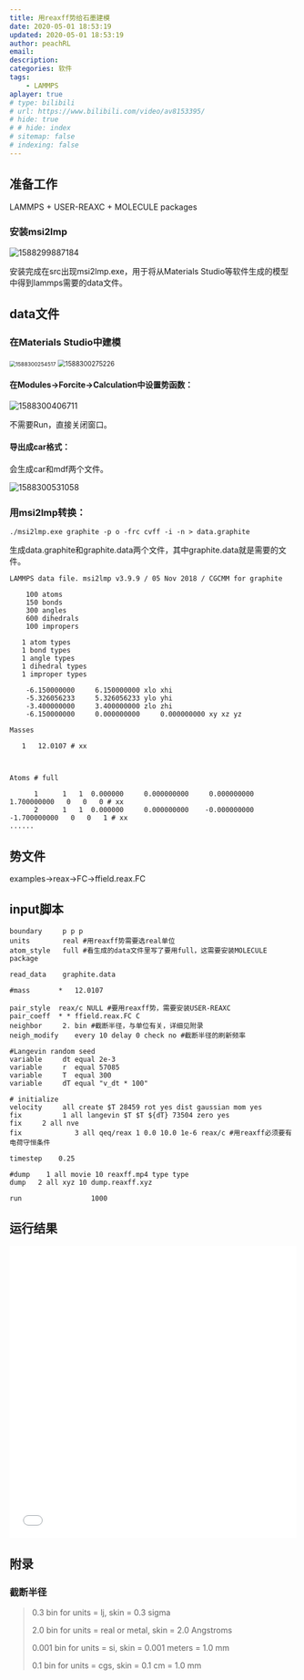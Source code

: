 ```yaml
---
title: 用reaxff势给石墨建模
date: 2020-05-01 18:53:19
updated: 2020-05-01 18:53:19
author: peachRL
email: 
description: 
categories: 软件
tags: 
	- LAMMPS
aplayer: true
# type: bilibili
# url: https://www.bilibili.com/video/av8153395/
# hide: true
# # hide: index
# sitemap: false
# indexing: false
---
```


## 准备工作

 LAMMPS + USER-REAXC  + MOLECULE packages

<!-- more -->

### 安装msi2lmp

![1588299887184](https://pic.downk.cc/item/5eabf81ec2a9a83be565e510.png)

安装完成在src出现msi2lmp.exe，用于将从Materials Studio等软件生成的模型中得到lammps需要的data文件。

## data文件 

### 在Materials Studio中建模

<img src="https://pic.downk.cc/item/5eabf81ec2a9a83be565e517.png" alt="1588300254517" style="zoom: 67%;" />

<img src="https://pic.downk.cc/item/5eabf81ec2a9a83be565e519.png" alt="1588300275226" style="zoom:80%;" />

#### 在Modules→Forcite→Calculation中设置势函数：

![1588300406711](https://pic.downk.cc/item/5eabf874c2a9a83be5663384.png)

不需要Run，直接关闭窗口。

#### 导出成car格式：

会生成car和mdf两个文件。

![1588300531058](https://pic.downk.cc/item/5eabf874c2a9a83be5663388.png)

### 用msi2lmp转换：

```shell
./msi2lmp.exe graphite -p o -frc cvff -i -n > data.graphite
```

生成data.graphite和graphite.data两个文件，其中graphite.data就是需要的文件。

```
LAMMPS data file. msi2lmp v3.9.9 / 05 Nov 2018 / CGCMM for graphite

    100 atoms
    150 bonds
    300 angles
    600 dihedrals
    100 impropers

   1 atom types
   1 bond types
   1 angle types
   1 dihedral types
   1 improper types

    -6.150000000     6.150000000 xlo xhi
    -5.326056233     5.326056233 ylo yhi
    -3.400000000     3.400000000 zlo zhi
    -6.150000000     0.000000000     0.000000000 xy xz yz

Masses

   1   12.0107 # xx



Atoms # full

      1      1   1  0.000000     0.000000000     0.000000000     1.700000000   0   0   0 # xx
      2      1   1  0.000000     0.000000000    -0.000000000    -1.700000000   0   0   1 # xx
......
```



## 势文件

examples→reax→FC→ffield.reax.FC

## input脚本

```
boundary     p p p
units        real #用reaxff势需要选real单位
atom_style   full #看生成的data文件里写了要用full，这需要安装MOLECULE package

read_data	 graphite.data

#mass		*   12.0107

pair_style	reax/c NULL #要用reaxff势，需要安装USER-REAXC
pair_coeff	* * ffield.reax.FC C
neighbor     2. bin #截断半径，与单位有关，详细见附录
neigh_modify	every 10 delay 0 check no #截断半径的刷新频率

#Langevin random seed
variable     dt equal 2e-3
variable     r  equal 57085
variable     T  equal 300
variable     dT equal "v_dt * 100"

# initialize
velocity     all create $T 28459 rot yes dist gaussian mom yes
fix          1 all langevin $T $T ${dT} 73504 zero yes
fix		2 all nve
fix             3 all qeq/reax 1 0.0 10.0 1e-6 reax/c #用reaxff必须要有电荷守恒条件

timestep	0.25

#dump    1 all movie 10 reaxff.mp4 type type
dump   2 all xyz 10 dump.reaxff.xyz

run                 1000
```

## 运行结果

<iframe src="//player.bilibili.com/player.html?aid=455404859&bvid=BV1a5411x7ZG&cid=185652449&page=1" scrolling="no" border="0" frameborder="no" framespacing="0" allowfullscreen="true" style="width: 512px; height: 512px; max-width: 100%"> </iframe>

## 附录

### 截断半径

> 0.3 bin for units = lj, skin = 0.3 sigma
>
> 2.0 bin for units = real or metal, skin = 2.0 Angstroms
>
> 0.001 bin for units = si, skin = 0.001 meters = 1.0 mm
>
> 0.1 bin for units = cgs, skin = 0.1 cm = 1.0 mm